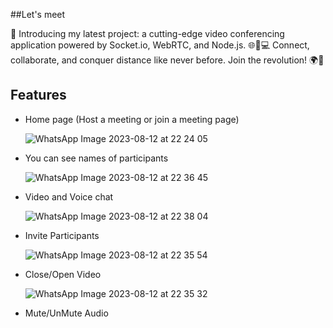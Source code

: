 ##Let's meet 

🌟 Introducing my latest project: a cutting-edge video conferencing application powered by Socket.io, WebRTC, and Node.js. 🌐🎥💻 Connect, collaborate, and conquer distance like never before. Join the revolution! 🌍🚀

## Features
- Home page (Host a meeting or join a meeting page)

  ![WhatsApp Image 2023-08-12 at 22 24 05](https://github.com/himankgarg/Video-conferencing/assets/74090569/f5bc0fb7-6382-49d1-b7d0-24132f19b8b5)

  
- You can see names of participants

  ![WhatsApp Image 2023-08-12 at 22 36 45](https://github.com/himankgarg/Video-conferencing/assets/74090569/073d78a0-cf1f-4c2d-8e45-b8d89a29f936)

  
- Video and Voice chat

  ![WhatsApp Image 2023-08-12 at 22 38 04](https://github.com/himankgarg/Video-conferencing/assets/74090569/87d7639a-8212-4569-904c-7de7b389e579)

- Invite Participants

  ![WhatsApp Image 2023-08-12 at 22 35 54](https://github.com/himankgarg/Video-conferencing/assets/74090569/c63553ae-9951-41ea-9894-83f2287bcb22)

  
- Close/Open Video

  ![WhatsApp Image 2023-08-12 at 22 35 32](https://github.com/himankgarg/Video-conferencing/assets/74090569/e8522d9d-6536-47a7-9350-b4c7be2a6afe)

  
- Mute/UnMute Audio


